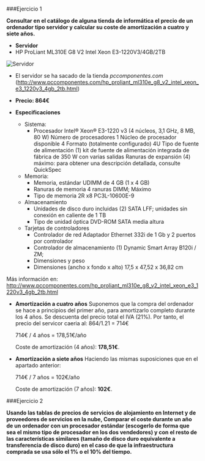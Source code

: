 ###Ejercicio 1

**Consultar en el catálogo de alguna tienda de informática el precio de un ordenador tipo servidor y calcular su coste de amortización a cuatro y siete años.**

* **Servidor**
* HP ProLiant ML310E G8 V2 Intel Xeon E3-1220V3/4GB/2TB


![Servidor](http://fotos.pccomponentes.com/ordenadores_sobremesa/servidores/hp_proliant_ml310e_g8_v2_intel_xeon_e3_1220v3_4gb_2tb.jpg)
* El servidor se ha sacado de la tienda *pccomponentes.com* (http://www.pccomponentes.com/hp_proliant_ml310e_g8_v2_intel_xeon_e3_1220v3_4gb_2tb.html)

* **Precio: 864€**


* **Especificaciones**

    * Sistema:
        * Procesador Intel® Xeon® E3-1220 v3 (4 núcleos, 3,1 GHz, 8 MB, 80 W)
        Número de procesadores 1
        Núcleo de procesador disponible 4
        Formato (totalmente configurado) 4U
        Tipo de fuente de alimentación (1) kit de fuente de alimentación integrada de fábrica de 350 W con varias salidas
        Ranuras de expansión (4) máximo: para obtener una descripción detallada, consulte QuickSpec
    * Memoria:
        * Memoria, estándar UDIMM de 4 GB (1 x 4 GB)
        * Ranuras de memoria 4 ranuras DIMM; Máximo
        * Tipo de memoria 2R x8 PC3L-10600E-9
    * Almacenamiento
        * Unidades de disco duro incluidas (2) SATA LFF; unidades sin conexión en caliente de 1 TB
        * Tipo de unidad óptica DVD-ROM SATA media altura
    * Tarjetas de controladores
        * Controlador de red Adaptador Ethernet 332i de 1 Gb y 2 puertos por controlador
        * Controlador de almacenamiento (1) Dynamic Smart Array B120i / ZM;
        * Dimensiones y peso
        * Dimensiones (ancho x fondo x alto) 17,5 x 47,52 x 36,82 cm

Más información en: http://www.pccomponentes.com/hp_proliant_ml310e_g8_v2_intel_xeon_e3_1220v3_4gb_2tb.html


* **Amortización a cuatro años**
Suponemos que la compra del ordenador se hace a principios del primer año, para amortizarlo completo durante los 4 años.
Se descuenta del precio total el IVA (21%). Por tanto, el precio del servicor caeria al: 864/1.21 = 714€

    714€ / 4 años = 178,51€/año

    Coste de amortización (4 años): **178,51€**.




* **Amortización a siete años**
Haciendo las mismas suposiciones que en el apartado anterior:

    714€ / 7 años = 102€/año

    Coste de amortización (7 años): **102€**. 


###Ejercicio 2

**Usando las tablas de precios de servicios de alojamiento en Internet y de proveedores de servicios en la nube, Comparar el coste durante un año de un ordenador con un procesador estándar (escogerlo de forma que sea el mismo tipo de procesador en los dos vendedores) y con el resto de las características similares (tamaño de disco duro equivalente a transferencia de disco duro) en el caso de que la infraestructura comprada se usa sólo el 1% o el 10% del tiempo.**


